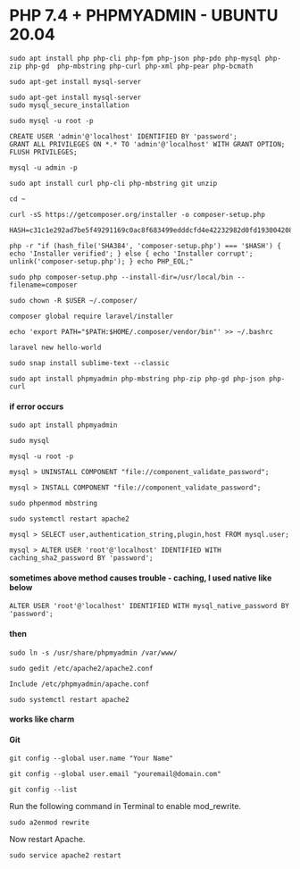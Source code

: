 PHP 7.4 + PHPMYADMIN -  UBUNTU 20.04
===================================

```
sudo apt install php php-cli php-fpm php-json php-pdo php-mysql php-zip php-gd  php-mbstring php-curl php-xml php-pear php-bcmath

sudo apt-get install mysql-server

sudo apt-get install mysql-server
sudo mysql_secure_installation

sudo mysql -u root -p

CREATE USER 'admin'@'localhost' IDENTIFIED BY 'password';
GRANT ALL PRIVILEGES ON *.* TO 'admin'@'localhost' WITH GRANT OPTION;
FLUSH PRIVILEGES;

mysql -u admin -p

sudo apt install curl php-cli php-mbstring git unzip

cd ~

curl -sS https://getcomposer.org/installer -o composer-setup.php

HASH=c31c1e292ad7be5f49291169c0ac8f683499edddcfd4e42232982d0fd193004208a58ff6f353fde0012d35fdd72bc394

php -r "if (hash_file('SHA384', 'composer-setup.php') === '$HASH') { echo 'Installer verified'; } else { echo 'Installer corrupt'; unlink('composer-setup.php'); } echo PHP_EOL;"

sudo php composer-setup.php --install-dir=/usr/local/bin --filename=composer

sudo chown -R $USER ~/.composer/

composer global require laravel/installer

echo 'export PATH="$PATH:$HOME/.composer/vendor/bin"' >> ~/.bashrc

laravel new hello-world

sudo snap install sublime-text --classic

sudo apt install phpmyadmin php-mbstring php-zip php-gd php-json php-curl

```

#### if error occurs

```
sudo apt install phpmyadmin

sudo mysql

mysql -u root -p

mysql > UNINSTALL COMPONENT "file://component_validate_password";

mysql > INSTALL COMPONENT "file://component_validate_password";

sudo phpenmod mbstring

sudo systemctl restart apache2

mysql > SELECT user,authentication_string,plugin,host FROM mysql.user;

mysql > ALTER USER 'root'@'localhost' IDENTIFIED WITH caching_sha2_password BY 'password';
```

#### sometimes above method causes trouble - caching, I used native like below
```
ALTER USER 'root'@'localhost' IDENTIFIED WITH mysql_native_password BY 'password';

```
#### then

```
sudo ln -s /usr/share/phpmyadmin /var/www/

sudo gedit /etc/apache2/apache2.conf

Include /etc/phpmyadmin/apache.conf

sudo systemctl restart apache2
```

#### works like charm

#### Git
```
git config --global user.name "Your Name"

git config --global user.email "youremail@domain.com"

git config --list
```



Run the following command in Terminal to enable mod_rewrite.

`sudo a2enmod rewrite`

Now restart Apache.

`sudo service apache2 restart`
